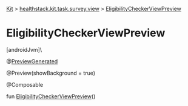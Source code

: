 
[Kit](../../kit.html) > [healthstack.kit.task.survey.view](index.html) > [EligibilityCheckerViewPreview](-eligibility-checker-view-preview.html)



# EligibilityCheckerViewPreview



[androidJvm]\




@[PreviewGenerated](../healthstack.kit.annotation/-preview-generated/index.html)



@Preview(showBackground = true)



@Composable



fun [EligibilityCheckerViewPreview](-eligibility-checker-view-preview.html)()




